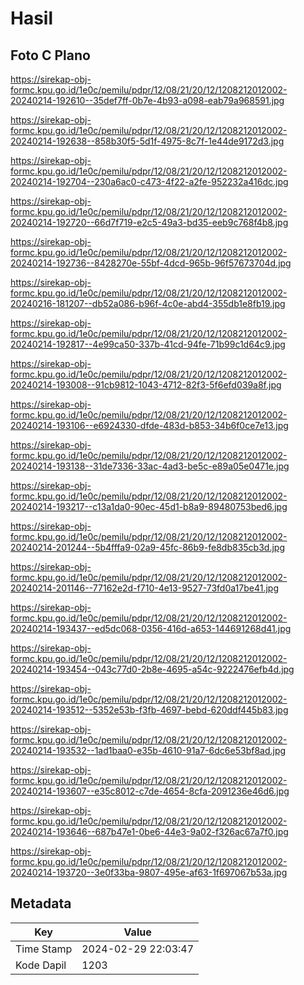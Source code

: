 # Hasil

## Foto C Plano

https://sirekap-obj-formc.kpu.go.id/1e0c/pemilu/pdpr/12/08/21/20/12/1208212012002-20240214-192610--35def7ff-0b7e-4b93-a098-eab79a968591.jpg

https://sirekap-obj-formc.kpu.go.id/1e0c/pemilu/pdpr/12/08/21/20/12/1208212012002-20240214-192638--858b30f5-5d1f-4975-8c7f-1e44de9172d3.jpg

https://sirekap-obj-formc.kpu.go.id/1e0c/pemilu/pdpr/12/08/21/20/12/1208212012002-20240214-192704--230a6ac0-c473-4f22-a2fe-952232a416dc.jpg

https://sirekap-obj-formc.kpu.go.id/1e0c/pemilu/pdpr/12/08/21/20/12/1208212012002-20240214-192720--66d7f719-e2c5-49a3-bd35-eeb9c768f4b8.jpg

https://sirekap-obj-formc.kpu.go.id/1e0c/pemilu/pdpr/12/08/21/20/12/1208212012002-20240214-192736--8428270e-55bf-4dcd-965b-96f57673704d.jpg

https://sirekap-obj-formc.kpu.go.id/1e0c/pemilu/pdpr/12/08/21/20/12/1208212012002-20240216-181207--db52a086-b96f-4c0e-abd4-355db1e8fb19.jpg

https://sirekap-obj-formc.kpu.go.id/1e0c/pemilu/pdpr/12/08/21/20/12/1208212012002-20240214-192817--4e99ca50-337b-41cd-94fe-71b99c1d64c9.jpg

https://sirekap-obj-formc.kpu.go.id/1e0c/pemilu/pdpr/12/08/21/20/12/1208212012002-20240214-193008--91cb9812-1043-4712-82f3-5f6efd039a8f.jpg

https://sirekap-obj-formc.kpu.go.id/1e0c/pemilu/pdpr/12/08/21/20/12/1208212012002-20240214-193106--e6924330-dfde-483d-b853-34b6f0ce7e13.jpg

https://sirekap-obj-formc.kpu.go.id/1e0c/pemilu/pdpr/12/08/21/20/12/1208212012002-20240214-193138--31de7336-33ac-4ad3-be5c-e89a05e0471e.jpg

https://sirekap-obj-formc.kpu.go.id/1e0c/pemilu/pdpr/12/08/21/20/12/1208212012002-20240214-193217--c13a1da0-90ec-45d1-b8a9-89480753bed6.jpg

https://sirekap-obj-formc.kpu.go.id/1e0c/pemilu/pdpr/12/08/21/20/12/1208212012002-20240214-201244--5b4fffa9-02a9-45fc-86b9-fe8db835cb3d.jpg

https://sirekap-obj-formc.kpu.go.id/1e0c/pemilu/pdpr/12/08/21/20/12/1208212012002-20240214-201146--77162e2d-f710-4e13-9527-73fd0a17be41.jpg

https://sirekap-obj-formc.kpu.go.id/1e0c/pemilu/pdpr/12/08/21/20/12/1208212012002-20240214-193437--ed5dc068-0356-416d-a653-144691268d41.jpg

https://sirekap-obj-formc.kpu.go.id/1e0c/pemilu/pdpr/12/08/21/20/12/1208212012002-20240214-193454--043c77d0-2b8e-4695-a54c-9222476efb4d.jpg

https://sirekap-obj-formc.kpu.go.id/1e0c/pemilu/pdpr/12/08/21/20/12/1208212012002-20240214-193512--5352e53b-f3fb-4697-bebd-620ddf445b83.jpg

https://sirekap-obj-formc.kpu.go.id/1e0c/pemilu/pdpr/12/08/21/20/12/1208212012002-20240214-193532--1ad1baa0-e35b-4610-91a7-6dc6e53bf8ad.jpg

https://sirekap-obj-formc.kpu.go.id/1e0c/pemilu/pdpr/12/08/21/20/12/1208212012002-20240214-193607--e35c8012-c7de-4654-8cfa-2091236e46d6.jpg

https://sirekap-obj-formc.kpu.go.id/1e0c/pemilu/pdpr/12/08/21/20/12/1208212012002-20240214-193646--687b47e1-0be6-44e3-9a02-f326ac67a7f0.jpg

https://sirekap-obj-formc.kpu.go.id/1e0c/pemilu/pdpr/12/08/21/20/12/1208212012002-20240214-193720--3e0f33ba-9807-495e-af63-1f697067b53a.jpg


## Metadata

| Key        | Value               |
| ---------- | ------------------- |
| Time Stamp | 2024-02-29 22:03:47 |
| Kode Dapil | 1203                |



